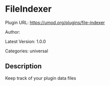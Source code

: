 # FileIndexer

Plugin URL: https://umod.org/plugins/file-indexer

Author: 

Latest Version: 1.0.0

Categories: universal

## Description

Keep track of your plugin data files

